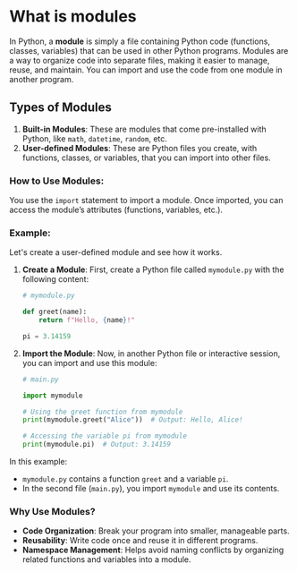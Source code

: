 # What is modules

In Python, a **module** is simply a file containing Python code (functions, classes, variables) that can be used in other Python programs. Modules are a way to organize code into separate files, making it easier to manage, reuse, and maintain. You can import and use the code from one module in another program.

## Types of Modules

1. **Built-in Modules**: These are modules that come pre-installed with Python, like `math`, `datetime`, `random`, etc.
2. **User-defined Modules**: These are Python files you create, with functions, classes, or variables, that you can import into other files.

### How to Use Modules:

You use the `import` statement to import a module. Once imported, you can access the module’s attributes (functions, variables, etc.).

### Example:

Let's create a user-defined module and see how it works.

1. **Create a Module**:
   First, create a Python file called `mymodule.py` with the following content:

   ```python
   # mymodule.py

   def greet(name):
       return f"Hello, {name}!"

   pi = 3.14159
   ```

2. **Import the Module**:
   Now, in another Python file or interactive session, you can import and use this module:

   ```python
   # main.py

   import mymodule

   # Using the greet function from mymodule
   print(mymodule.greet("Alice"))  # Output: Hello, Alice!

   # Accessing the variable pi from mymodule
   print(mymodule.pi)  # Output: 3.14159
   ```

In this example:

- `mymodule.py` contains a function `greet` and a variable `pi`.
- In the second file (`main.py`), you import `mymodule` and use its contents.

### Why Use Modules?

- **Code Organization**: Break your program into smaller, manageable parts.
- **Reusability**: Write code once and reuse it in different programs.
- **Namespace Management**: Helps avoid naming conflicts by organizing related functions and variables into a module.
